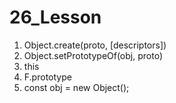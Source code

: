 # 26_Lesson
1. Object.create(proto, [descriptors]) 
2. Object.setPrototypeOf(obj, proto) 
3. this
4. F.prototype
5. const obj = new Object(); 
